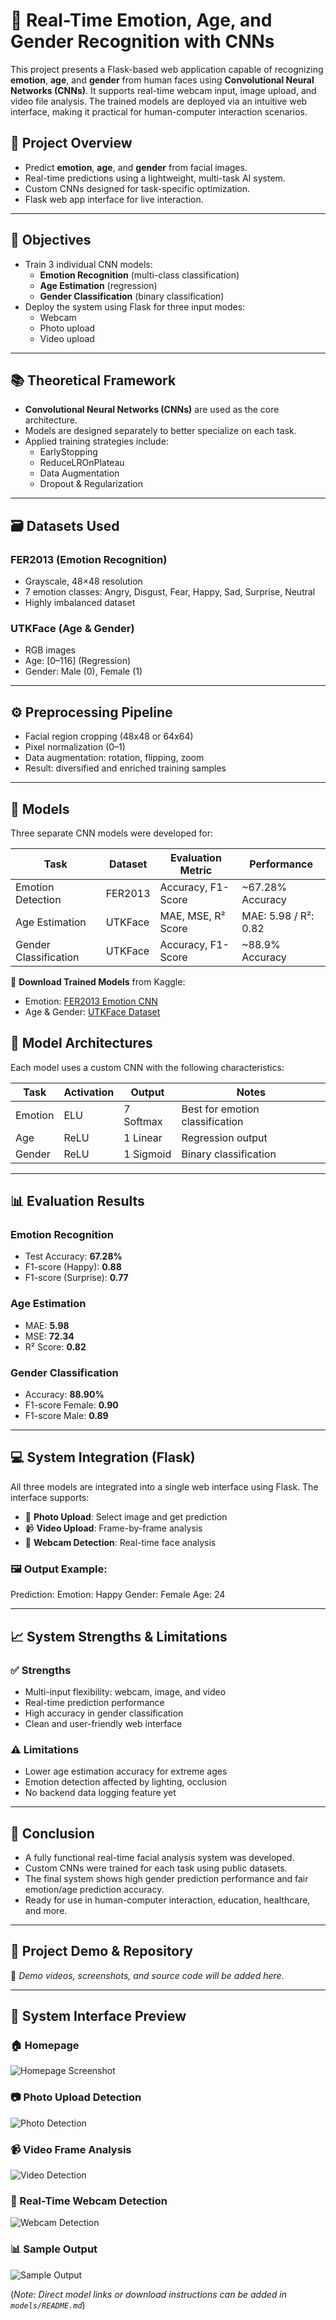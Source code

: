 
# 👤 Real-Time Emotion, Age, and Gender Recognition with CNNs

This project presents a Flask-based web application capable of recognizing **emotion**, **age**, and **gender** from human faces using **Convolutional Neural Networks (CNNs)**. It supports real-time webcam input, image upload, and video file analysis. The trained models are deployed via an intuitive web interface, making it practical for human-computer interaction scenarios.


## 🧠 Project Overview

- Predict **emotion**, **age**, and **gender** from facial images.
- Real-time predictions using a lightweight, multi-task AI system.
- Custom CNNs designed for task-specific optimization.
- Flask web app interface for live interaction.

---

## 🎯 Objectives

- Train 3 individual CNN models:
  - **Emotion Recognition** (multi-class classification)
  - **Age Estimation** (regression)
  - **Gender Classification** (binary classification)
- Deploy the system using Flask for three input modes:
  - Webcam
  - Photo upload
  - Video upload

---

## 📚 Theoretical Framework

- **Convolutional Neural Networks (CNNs)** are used as the core architecture.
- Models are designed separately to better specialize on each task.
- Applied training strategies include:
  - EarlyStopping
  - ReduceLROnPlateau
  - Data Augmentation
  - Dropout & Regularization

---

## 🗃️ Datasets Used

### FER2013 (Emotion Recognition)
- Grayscale, 48×48 resolution
- 7 emotion classes: Angry, Disgust, Fear, Happy, Sad, Surprise, Neutral  
- Highly imbalanced dataset  

### UTKFace (Age & Gender)
- RGB images
- Age: [0–116] (Regression)
- Gender: Male (0), Female (1)

---

## ⚙️ Preprocessing Pipeline

- Facial region cropping (48x48 or 64x64)
- Pixel normalization (0–1)
- Data augmentation: rotation, flipping, zoom
- Result: diversified and enriched training samples

---
## 🧠 Models

Three separate CNN models were developed for:

| Task                | Dataset    | Evaluation Metric    | Performance            |
|---------------------|------------|-----------------------|------------------------|
| Emotion Detection   | FER2013    | Accuracy, F1-Score    | ~67.28% Accuracy       |
| Age Estimation      | UTKFace    | MAE, MSE, R² Score    | MAE: 5.98 / R²: 0.82   |
| Gender Classification | UTKFace  | Accuracy, F1-Score    | ~88.9% Accuracy        |

🧩 **Download Trained Models** from Kaggle:

- Emotion: [FER2013 Emotion CNN](https://www.kaggle.com/datasets/msambare/fer2013)
- Age & Gender: [UTKFace Dataset](https://susanqq.github.io/UTKFace/)


## 🧱 Model Architectures

Each model uses a custom CNN with the following characteristics:

| Task | Activation | Output | Notes |
|------|------------|--------|-------|
| Emotion | ELU | 7 Softmax | Best for emotion classification |
| Age | ReLU | 1 Linear | Regression output |
| Gender | ReLU | 1 Sigmoid | Binary classification |

---

## 📊 Evaluation Results

### Emotion Recognition
- Test Accuracy: **67.28%**
- F1-score (Happy): **0.88**
- F1-score (Surprise): **0.77**

### Age Estimation
- MAE: **5.98**
- MSE: **72.34**
- R² Score: **0.82**

### Gender Classification
- Accuracy: **88.90%**
- F1-score Female: **0.90**
- F1-score Male: **0.89**

---

## 💻 System Integration (Flask)

All three models are integrated into a single web interface using Flask. The interface supports:

- 📸 **Photo Upload**: Select image and get prediction
- 📹 **Video Upload**: Frame-by-frame analysis
- 🎥 **Webcam Detection**: Real-time face analysis

### 🖼 Output Example:
Prediction:
Emotion: Happy
Gender: Female
Age: 24


---

## 📈 System Strengths & Limitations

### ✅ Strengths
- Multi-input flexibility: webcam, image, and video
- Real-time prediction performance
- High accuracy in gender classification
- Clean and user-friendly web interface

### ⚠️ Limitations
- Lower age estimation accuracy for extreme ages
- Emotion detection affected by lighting, occlusion
- No backend data logging feature yet

---

## 🏁 Conclusion

- A fully functional real-time facial analysis system was developed.
- Custom CNNs were trained for each task using public datasets.
- The final system shows high gender prediction performance and fair emotion/age prediction accuracy.
- Ready for use in human-computer interaction, education, healthcare, and more.

---

## 🔗 Project Demo & Repository

📁 _Demo videos, screenshots, and source code will be added here._

---

## 📸 System Interface Preview

### 🏠 Homepage

![Homepage Screenshot](images/homepage.png)

### 📷 Photo Upload Detection

![Photo Detection](images/photo_detection.png)

### 📹 Video Frame Analysis

![Video Detection](images/video_detection.png)

### 🎥 Real-Time Webcam Detection

![Webcam Detection](images/webcam_detection.png)

### 📊 Sample Output

![Sample Output](images/output_example.png)





(*Note: Direct model links or download instructions can be added in `models/README.md`*)


